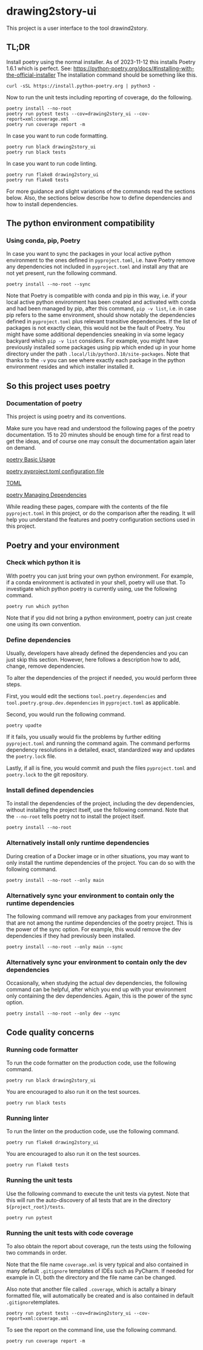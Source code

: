 # drawing2story-ui

This project is a user interface to the tool drawind2story.

## TL;DR

Install poetry using the normal installer.
As of 2023-11-12 this installs Poetry 1.6.1 which is perfect.
See: https://python-poetry.org/docs/#installing-with-the-official-installer
The installation command should be something like this.

``` 
curl -sSL https://install.python-poetry.org | python3 -
```
Now to run the unit tests including reporting of coverage, do the following.

```
poetry install --no-root
poetry run pytest tests --cov=drawing2story_ui --cov-report=xml:coverage.xml
poetry run coverage report -m
```

In case you want to run code formatting.

```
poetry run black drawing2story_ui
poetry run black tests
```

In case you want to run code linting.

```
poetry run flake8 drawing2story_ui
poetry run flake8 tests
```

For more guidance and slight variations of the commands read the sections below.
Also, the sections below describe how to define dependencies and how to install dependencies.

## The python environment compatibility

### Using conda, pip, Poetry

In case you want to sync the packages in your local active python environment
to the ones defined in `pyproject.toml`, i.e. have Poetry remove any dependencies
not included in `pyproject.toml` and install any that are not yet present,
run the following command.

```
poetry install --no-root --sync
```

Note that Poetry is compatible with conda and pip in this way, i.e. if your
local active python environment has been created and activated with conda
and had been managed by pip, after this command, `pip -v list`, i.e. in case pip
refers to the same environment, should show notably the dependencies defined
in `pyproject.toml` plus relevant transitive dependencies.
If the list of packages is not exactly clean, this would not be the fault of Poetry.
You might have some additional dependencies sneaking in via some legacy backyard
which `pip -v list` considers. For example, you might have previously installed
some packages using pip which ended up in your home directory under the path
`.local/lib/python3.10/site-packages`. Note that thanks to the `-v` you can
see where exactly each package in the python environment resides and which
installer installed it.

## So this project uses poetry

### Documentation of poetry

This project is using poetry and its conventions.

Make sure you have read and understood the following pages of the poetry documentation. 15 to 20 minutes should be
enough time for a first read to get the ideas, and of course one may consult the documentation again later on demand.

[poetry Basic Usage](https://python-poetry.org/docs/basic-usage/)

[poetry pyproject.toml configuration file](https://python-poetry.org/docs/pyproject/)

[TOML](https://toml.io/en/)

[poetry Managing Dependencies](https://python-poetry.org/docs/managing-dependencies/)

While reading these pages, compare with the contents of the file `pyproject.toml` in this project, or do the comparison
after the reading. It will help you understand the features and poetry configuration sections used in this project.

## Poetry and your environment

### Check which python it is

With poetry you can just bring your own python environment. For example, if a conda environment is activated in your
shell, poetry will use that. To investigate which python poetry is currently using, use the following command.

`poetry run which python`

Note that if you did not bring a python environment, poetry can just create one using its own convention.

### Define dependencies

Usually, developers have already defined the dependencies and you can just skip this section.
However, here follows a description how to add, change, remove dependencies.

To alter the dependencies of the project if needed, you would perform three steps.

First, you would edit the sections `tool.poetry.dependencies` and `tool.poetry.group.dev.dependencies` in
`pyproject.toml` as applicable.

Second, you would run the following command.

`poetry upadte`

If it fails, you usually would fix the problems by further editing `pyproject.toml` and running the command again.
The command performs dependency resolutions in a detailed, exact, standardized way and updates the `poetry.lock` file.

Lastly, if all is fine, you would commit and push the files `pyproject.toml` and `poetry.lock` to the git repository.

### Install defined dependencies

To install the dependencies of the project, including the dev dependencies, without installing the project itself,
use the following command. Note that the `--no-root` tells poetry not to install the project itself.

`poetry install --no-root`

### Alternatively install only runtime dependencies

During creation of a Docker image or in other situations, you may want to only install the runtime dependencies of the
project. You can do so with the following command.

`poetry install --no-root --only main`

### Alternatively sync your environment to contain only the runtime dependencies

The following command will remove any packages from your environment that are not among the runtime dependencies of the
poetry project. This is the power of the sync option. For example, this would remove the dev dependencies if they had
previously been installed.

`poetry install --no-root --only main --sync`

### Alternatively sync your environment to contain only the dev dependencies

Occasionally, when studying the actual dev dependencies, the following command can be helpful, after which you end up
with your environment only containing the dev dependencies. Again, this is the power of the sync option.

`poetry install --no-root --only dev --sync`

## Code quality concerns

### Running code formatter

To run the code formatter on the production code, use the following command.

`poetry run black drawing2story_ui`

You are encouraged to also run it on the test sources.

`poetry run black tests`

### Running linter

To run the linter on the production code, use the following command.

`poetry run flake8 drawing2story_ui`

You are encouraged to also run it on the test sources.

`poetry run flake8 tests`

### Running the unit tests

Use the following command to execute the unit tests via pytest. Note that this will run the auto-discovery of all tests
that are in the directory `${project_root}/tests`.

`poetry run pytest`

### Running the unit tests with code coverage

To also obtain the report about coverage, run the tests using the following two commands in order.

Note that the file  name `coverage.xml` is very typical and also contained in many default `.gitignore` templates of
IDEs such as PyCharm.  If needed for example in CI, both the directory and the file name can be changed.

Also note that another file called `.coverage`, which is actally a binary formatted file, will automatically be created
and is also contained in default `.gitignore`templates.

`poetry run pytest tests --cov=drawing2story_ui --cov-report=xml:coverage.xml`

To see the report on the command line, use the following command.

`poetry run coverage report -m`
